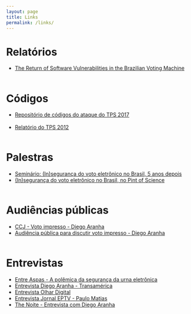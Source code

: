 ```yaml
---
layout: page
title: Links
permalink: /links/
---
```


# Relatórios
* [The Return of Software Vulnerabilities in the Brazilian Voting Machine](https://doi.org/10.13140/RG.2.2.16240.97287)
<br/><br/>
# Códigos
* [Repositório de códigos do ataque do TPS 2017](https://github.com/epicleet/tps2017)
<br/><br/>
* [Relatório do TPS 2012](https://sites.google.com/site/dfaranha/projects/relatorio-urna.pdf)
<br/><br/>
# Palestras
* [Seminário: (In)segurança do voto eletrônico no Brasil, 5 anos depois](https://www.youtube.com/watch?v=IHrKjyPhm-4)
* [(In)segurança do voto eletrônico no Brasil, no Pint of Science](https://www.facebook.com/onovolab/videos/183012755591781)
<br/><br/>
# Audiências públicas
* [CCJ - Voto impresso - Diego Aranha](https://www.youtube.com/watch?v=XiMga6Cn8AM&t=1h6m15s)
* [Audiência pública para discutir voto impresso - Diego Aranha](https://www.youtube.com/watch?v=5B7ZiBWNJdg)
<br/><br/>
# Entrevistas

* [Entre Aspas - A polêmica da segurança da urna eletrônica](https://www.youtube.com/watch?v=twSQAp4n2lA)
* [Entrevista Diego Aranha - Transamérica](https://www.facebook.com/transamericabsb/videos/1785682808191000)
* [Entrevista Olhar Digital](https://olhardigital.com.br/video/avancos-por-tras-da-urnas-eletronica-ainda-nao-garantem-100-de-seguranca/74400)
* [Entrevista Jornal EPTV - Paulo Matias](http://g1.globo.com/sp/sao-carlos-regiao/jornal-da-eptv/videos/t/edicoes/v/professor-da-ufscar-fala-sobre-participacao-em-testes-com-urnas-eletronicas/6361383/)
* [The Noite - Entrevista com Diego Aranha](https://www.youtube.com/watch?v=xATaNCsre9Q)
